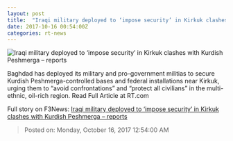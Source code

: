 ```yaml
---
layout: post
title:  "Iraqi military deployed to ‘impose security’ in Kirkuk clashes with Kurdish Peshmerga – reports"
date: 2017-10-16 00:54:00Z
categories: rt-news
---
```


![Iraqi military deployed to ‘impose security’ in Kirkuk clashes with Kurdish Peshmerga – reports](https://cdni.rt.com/files/2017.10/article/59e3fe29fc7e9363528b4568.jpg)

Baghdad has deployed its military and pro-government militias to secure Kurdish Peshmerga-controlled bases and federal installations near Kirkuk, urging them to “avoid confrontations” and “protect all civilians” in the multi-ethnic, oil-rich region. Read Full Article at RT.com


Full story on F3News: [Iraqi military deployed to ‘impose security’ in Kirkuk clashes with Kurdish Peshmerga – reports](http://www.f3nws.com/n/zZkK4B)

> Posted on: Monday, October 16, 2017 12:54:00 AM
